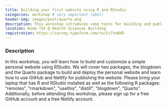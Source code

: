 ```yaml
---
title: Building your first website using R and RStudio
categories: workshop # very important label!
header-img: images/post/quarto.png
description: This workshop introduces some tools for building and publishing your own website directly from RStudio.
location: Room 734 @ Health Sciences Building
registration: https://survey.typeform.com/to/CcTtnKHD
---
```


<!-- <div class="row">
<div class="col-sm-3"></div>
<div class="col-sm-6">
    <img src="/images/post/collab.png">
</div>
<div class="col-sm-3"></div>
</div> -->

### Description

In this workshop, you will learn how to build and customize a simple personal website using RStudio. We will cover two packages, the blogdown and the Quarto package to build and deploy the personal website and learn how to use GitHub and Netlify for publishing the website. Please bring your laptop that has R and RStudio installed as well as the following R packages: “remotes”, "rmarkdown", "usethis", "distill", "blogdown", “Quarto”. Additionally, before attending this workshop, please sign up for a free GitHub account and a free Netlify account.
